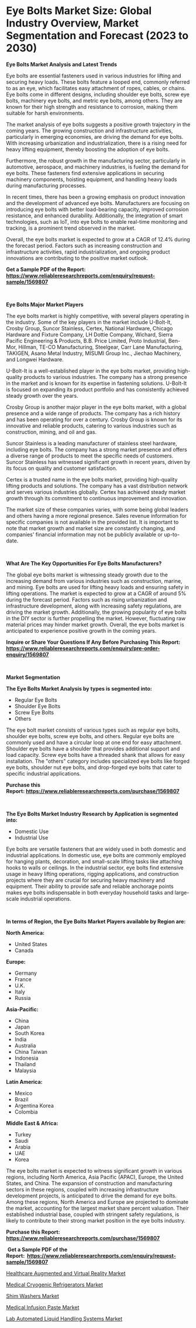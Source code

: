 <p><h1>Eye Bolts Market Size: Global Industry Overview, Market Segmentation and Forecast (2023 to 2030)</h1></p><p><strong>Eye Bolts Market Analysis and Latest Trends</strong></p>
<p><p>Eye bolts are essential fasteners used in various industries for lifting and securing heavy loads. These bolts feature a looped end, commonly referred to as an eye, which facilitates easy attachment of ropes, cables, or chains. Eye bolts come in different designs, including shoulder eye bolts, screw eye bolts, machinery eye bolts, and metric eye bolts, among others. They are known for their high strength and resistance to corrosion, making them suitable for harsh environments.</p><p>The market analysis of eye bolts suggests a positive growth trajectory in the coming years. The growing construction and infrastructure activities, particularly in emerging economies, are driving the demand for eye bolts. With increasing urbanization and industrialization, there is a rising need for heavy lifting equipment, thereby boosting the adoption of eye bolts.</p><p>Furthermore, the robust growth in the manufacturing sector, particularly in automotive, aerospace, and machinery industries, is fueling the demand for eye bolts. These fasteners find extensive applications in securing machinery components, hoisting equipment, and handling heavy loads during manufacturing processes.</p><p>In recent times, there has been a growing emphasis on product innovation and the development of advanced eye bolts. Manufacturers are focusing on introducing eye bolts with better load-bearing capacity, improved corrosion resistance, and enhanced durability. Additionally, the integration of smart technologies, such as IoT, into eye bolts to enable real-time monitoring and tracking, is a prominent trend observed in the market.</p><p>Overall, the eye bolts market is expected to grow at a CAGR of 12.4% during the forecast period. Factors such as increasing construction and infrastructure activities, rapid industrialization, and ongoing product innovations are contributing to the positive market outlook.</p></p>
<p><strong>Get a Sample PDF of the Report:&nbsp; <a href="https://www.reliableresearchreports.com/enquiry/request-sample/1569807">https://www.reliableresearchreports.com/enquiry/request-sample/1569807</a></strong></p>
<p>&nbsp;</p>
<p><strong>Eye Bolts Major Market Players</strong></p>
<p><p>The eye bolts market is highly competitive, with several players operating in the industry. Some of the key players in the market include U-Bolt-It, Crosby Group, Suncor Stainless, Certex, National Hardware, Chicago Hardware and Fixture Company, LH Dottie Company, Wichard, Sierra Pacific Engineering & Products, B.B. Price Limited, Proto Industrial, Ben-Mor, Hillman, TE-CO Manufacturing, Steelgear, Carr Lane Manufacturing, TAKIGEN, Asano Metal Industry, MISUMI Group Inc., Jiechao Machinery, and Longwei Hardware.</p><p>U-Bolt-It is a well-established player in the eye bolts market, providing high-quality products to various industries. The company has a strong presence in the market and is known for its expertise in fastening solutions. U-Bolt-It is focused on expanding its product portfolio and has consistently achieved steady growth over the years.</p><p>Crosby Group is another major player in the eye bolts market, with a global presence and a wide range of products. The company has a rich history and has been operating for over a century. Crosby Group is known for its innovative and reliable products, catering to various industries such as construction, mining, and oil and gas.</p><p>Suncor Stainless is a leading manufacturer of stainless steel hardware, including eye bolts. The company has a strong market presence and offers a diverse range of products to meet the specific needs of customers. Suncor Stainless has witnessed significant growth in recent years, driven by its focus on quality and customer satisfaction.</p><p>Certex is a trusted name in the eye bolts market, providing high-quality lifting products and solutions. The company has a vast distribution network and serves various industries globally. Certex has achieved steady market growth through its commitment to continuous improvement and innovation.</p><p>The market size of these companies varies, with some being global leaders and others having a more regional presence. Sales revenue information for specific companies is not available in the provided list. It is important to note that market growth and market size are constantly changing, and companies' financial information may not be publicly available or up-to-date.</p></p>
<p>&nbsp;</p>
<p><strong>What Are The Key Opportunities For Eye Bolts Manufacturers?</strong></p>
<p><p>The global eye bolts market is witnessing steady growth due to the increasing demand from various industries such as construction, marine, and mining. Eye bolts are used for lifting heavy loads and ensuring safety in lifting operations. The market is expected to grow at a CAGR of around 5% during the forecast period. Factors such as rising urbanization and infrastructure development, along with increasing safety regulations, are driving the market growth. Additionally, the growing popularity of eye bolts in the DIY sector is further propelling the market. However, fluctuating raw material prices may hinder market growth. Overall, the eye bolts market is anticipated to experience positive growth in the coming years.</p></p>
<p><strong>Inquire or Share Your Questions If Any Before Purchasing This Report: <a href="https://www.reliableresearchreports.com/enquiry/pre-order-enquiry/1569807">https://www.reliableresearchreports.com/enquiry/pre-order-enquiry/1569807</a></strong></p>
<p>&nbsp;</p>
<p><strong>Market Segmentation</strong></p>
<p><strong>The Eye Bolts Market Analysis by types is segmented into:</strong></p>
<p><ul><li>Regular Eye Bolts</li><li>Shoulder Eye Bolts</li><li>Screw Eye Bolts</li><li>Others</li></ul></p>
<p><p>The eye bolt market consists of various types such as regular eye bolts, shoulder eye bolts, screw eye bolts, and others. Regular eye bolts are commonly used and have a circular loop at one end for easy attachment. Shoulder eye bolts have a shoulder that provides additional support and load capacity. Screw eye bolts have a threaded shank that allows for easy installation. The "others" category includes specialized eye bolts like forged eye bolts, shoulder nut eye bolts, and drop-forged eye bolts that cater to specific industrial applications.</p></p>
<p><strong>Purchase this Report:&nbsp;<a href="https://www.reliableresearchreports.com/purchase/1569807">https://www.reliableresearchreports.com/purchase/1569807</a></strong></p>
<p>&nbsp;</p>
<p><strong>The Eye Bolts Market Industry Research by Application is segmented into:</strong></p>
<p><ul><li>Domestic Use</li><li>Industrial Use</li></ul></p>
<p><p>Eye bolts are versatile fasteners that are widely used in both domestic and industrial applications. In domestic use, eye bolts are commonly employed for hanging plants, decoration, and small-scale lifting tasks like attaching hooks to walls or ceilings. In the industrial sector, eye bolts find extensive usage in heavy lifting operations, rigging applications, and construction projects where they are crucial for securing heavy machinery and equipment. Their ability to provide safe and reliable anchorage points makes eye bolts indispensable in both everyday household tasks and large-scale industrial operations.</p></p>
<p>&nbsp;</p>
<p><strong>In terms of Region, the Eye Bolts Market Players available by Region are:</strong></p>
<p>
    <p> <strong> North America: </strong>
        <ul>
            <li>United States</li>
            <li>Canada</li>
        </ul>
        </p> 
    <p> <strong> Europe: </strong>
        <ul>
            <li>Germany</li>
            <li>France</li>
            <li>U.K.</li>
            <li>Italy</li>
            <li>Russia</li>
        </ul>
        </p> 
    <p> <strong> Asia-Pacific: </strong>
        <ul>
            <li>China</li>
            <li>Japan</li>
            <li>South Korea</li>
            <li>India</li>
            <li>Australia</li>
            <li>China Taiwan</li>
            <li>Indonesia</li>
            <li>Thailand</li>
            <li>Malaysia</li>
        </ul>
        </p> 
    <p> <strong> Latin America: </strong>
        <ul>
            <li>Mexico</li>
            <li>Brazil</li>
            <li>Argentina Korea</li>
            <li>Colombia</li>
        </ul>
        </p> 
    <p> <strong> Middle East & Africa: </strong>
        <ul>
            <li>Turkey</li>
            <li>Saudi</li>
            <li>Arabia</li>
            <li>UAE</li>
            <li>Korea</li>
        </ul>
    </p>
    </p>
<p><p>The eye bolts market is expected to witness significant growth in various regions, including North America, Asia Pacific (APAC), Europe, the United States, and China. The expansion of construction and manufacturing sectors in these regions, coupled with increasing infrastructure development projects, is anticipated to drive the demand for eye bolts. Among these regions, North America and Europe are projected to dominate the market, accounting for the largest market share percent valuation. Their established industrial base, coupled with stringent safety regulations, is likely to contribute to their strong market position in the eye bolts industry.</p></p>
<p><strong>Purchase this Report: <a href="https://www.reliableresearchreports.com/purchase/1569807">https://www.reliableresearchreports.com/purchase/1569807</a></strong></p>
<p>&nbsp;<strong>Get a Sample PDF of the Report:&nbsp;&nbsp;<a href="https://www.reliableresearchreports.com/enquiry/request-sample/1569807">https://www.reliableresearchreports.com/enquiry/request-sample/1569807</a></strong></p>
<p><strong></strong></p>
<p><p><a href="https://medium.com/@noewwade60/healthcare-augmented-and-virtual-reality-market-comprehensive-assessment-by-type-application-and-c51ef03f93cf">Healthcare Augmented and Virtual Reality Market</a></p><p><a href="https://www.linkedin.com/pulse/medical-cryogenic-refrigerators-market-insights-players-qyiuf/">Medical Cryogenic Refrigerators Market</a></p><p><a href="https://github.com/merzlyukov93/Market-Research-Report-List-1/blob/main/shim-washers-market.md">Shim Washers Market</a></p><p><a href="https://www.linkedin.com/pulse/medical-infusion-paste-market-size-2023-2030-global-industrial-nnemf/">Medical Infusion Paste Market</a></p><p><a href="https://medium.com/@smithazim89098/lab-automated-liquid-handling-systems-market-trends-forecast-and-competitive-analysis-to-2030-829becb554db">Lab Automated Liquid Handling Systems Market</a></p></p>
